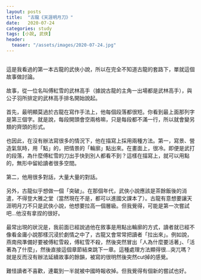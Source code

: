 ```yaml
---
layout: posts
title:  "古龍《天涯明月刀》"
date:   2020-07-24
categories: study
tags: [小說, 武俠]
header: 
  teaser: "/assets/images/2020-07-24.jpg"
---
```

<br>
這是我看過的第一本古龍的武俠小說，所以在完全不知道古龍的套路下，單就這個故事做討論。<br><br>
故事，從一位名叫傅紅雪的武林高手（據說古龍的主角一出場都是武林高手），與公子羽所排定的武林高手排名開始說起。<br><br>
首先，最明顯莫過於古龍在寫作手法上，他每個段落都很短。你看到最上面那列字是第三個字。就是說，每段開頭會空兩格嘛，只是每段都不滿一行，所以就會變另類的齊頭的形式。<br><br>
也因此，在沒有辦法寫很多的情況下，他在描寫上採用兩種方法。第一，寫景、營造氣氛時，用「點」的，把情景的「輪廓」點出來。在畫面上，很冷。即便是武打的段落，為什麼傅紅雪的刀出手快到別人都看不到？這樣在描寫上，就可以用點的，無形中留給讀者很多空間。<br><br>
第二，他用很多對話，大量大量的對話。<br><br>
另外，古龍似乎想做一個「突破」。在那個年代，武俠小說應該是茶餘飯後的消遣，不得登大雅之堂（當然現在不是，都可以進國文課本了）。古龍有意想要讓天涯明月刀不只是武俠小說，他想要拉高一個層級。但我覺得，可能是第一次嘗試吧...他沒有拿捏的很好。<br><br>
最常出現的狀況是，我前面已經說過他在敘事是用點出輪廓的方式，讀者就已經不像看金庸小說那樣沉浸於劇情之中了，古龍又會常常把讀者「拉出來」。例如說，燕南飛準備好要被傅紅雪殺，傅紅雪不殺，然後突然冒出「人為什麼要活著」、「活著為了什麼」，然後直接這個章節結束跳下一章。這種處理方法顯得很...突兀嗎？就是反而沒有辦法延續故事的餘韻，被寫的很明然後突然cut掉的感覺。<br><br>
難怪讀者不喜歡，連載到一半就被中國時報收掉。但我覺得有個新的嘗試也好。<br><br>